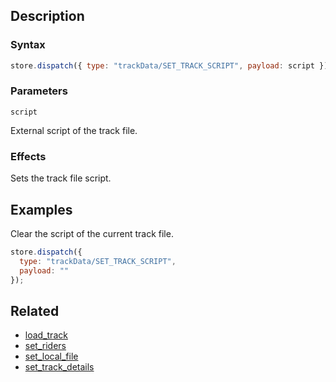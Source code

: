 ## Description

### Syntax

```javascript
store.dispatch({ type: "trackData/SET_TRACK_SCRIPT", payload: script });
```

### Parameters

`script`

External script of the track file.

### Effects

Sets the track file script.

## Examples

Clear the script of the current track file.

```javascript
store.dispatch({
  type: "trackData/SET_TRACK_SCRIPT",
  payload: ""
});
```

## Related

- [load_track](./load_track.md)
- [set_riders](./set_riders.md)
- [set_local_file](./set_local_file.md)
- [set_track_details](./set_track_details.md)
